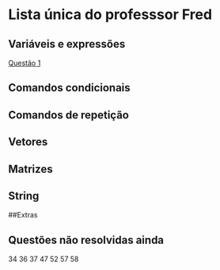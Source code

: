 #  Lista única do professsor Fred

## Variáveis e expressões

[Questão 1](https://github.com/rafaelgoncalv/listaunica-fred/blob/main/q1.c)
## Comandos condicionais

## Comandos de repetição

## Vetores

## Matrizes

## String

##Extras

## Questões não resolvidas ainda

34
36
37
47
52
57
58
